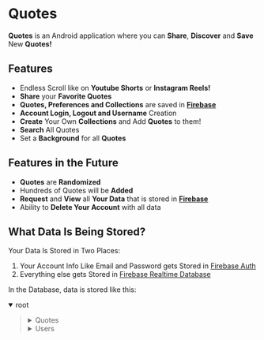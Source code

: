 # Quotes
**Quotes** is an Android application where you can **Share**, **Discover** and **Save** New **Quotes!**

## Features
- Endless Scroll like on **Youtube Shorts** or **Instagram Reels!**
- **Share** your **Favorite Quotes**
- **Quotes, Preferences and Collections** are saved in **[Firebase](https://firebase.google.com/)**
- **Account Login, Logout and Username** Creation
- **Create** Your Own **Collections** and Add **Quotes** to them!
- **Search** All Quotes
- Set a **Background** for all **Quotes**

## Features in the Future
- **Quotes** are **Randomized**
- Hundreds of Quotes will be **Added**
- **Request** and **View** all **Your Data** that is stored in **[Firebase](https://firebase.google.com/)**
- Ability to **Delete Your Account** with all data

## What Data Is Being Stored? 
Your Data Is Stored in Two Places:
1. Your Account Info Like Email and Password gets Stored in [Firebase Auth](https://firebase.google.com/docs/auth)
2. Everything else gets Stored in [Firebase Realtime Database](https://firebase.google.com/docs/database)

In the Database, data is stored like this:
<details open><summary> root </summary><blockquote>

  <details><summary> Quotes </summary><blockquote>

  <details><summary> Quote1 </summary><blockquote>

  ~~~
  author: Author1
  quote: Quote1
  user: User1
  ~~~
  </blockquote></details>
    <details><summary> Quote2 </summary><blockquote>

  ~~~
  author: Author2
  quote:Quote2
  user: User2
  ~~~
  </blockquote></details>

</blockquote></details>
  <details><summary> Users </summary><blockquote>

  <details><summary> User1 </summary><blockquote>

  <details><summary> Bookmarks </summary><blockquote>

  <details><summary> Collection1 </summary><blockquote>

  <details><summary> Quote1 </summary><blockquote>

  ~~~
  author: Author1
  quote: Quote1
  user: User1
  ~~~
  </blockquote></details>
  <details><summary> Quote2 </summary><blockquote>

  ~~~
  author: Author2
  quote:Quote2
  user: User2
  ~~~
  </blockquote></details>

  </blockquote></details>
  <details><summary> Collection2 </summary><blockquote>

  <details><summary> Quote1 </summary><blockquote>

  ~~~
  author: Author1
  quote: Quote1
  user: User1
  ~~~
  </blockquote></details>
  <details><summary> Quote2 </summary><blockquote>

  ~~~
  author: Author2
  quote:Quote2
  user: User2
  ~~~
  </blockquote></details>
  </blockquote></details>
  </blockquote></details>

  <details><summary> User Preferences </summary><blockquote>
  
  <details><summary> Background </summary><blockquote>
  
  ~~~
  bgId: rsz_forest_1
  bgQuality: low
  ~~~
 
  </blockquote></details>
  </blockquote></details>

  <details><summary> User Quotes </summary><blockquote>

  <details><summary> Quote1 </summary><blockquote>

  ~~~
  author: Author1
  quote: Quote1
  user: User1
  ~~~
  </blockquote></details>
  <details><summary> Quote2 </summary><blockquote>

  ~~~
  author: Author2
  quote:Quote2
  user: User2
  ~~~
  </blockquote></details>
  </blockquote></details>

  ~~~
  username: username1
  ~~~

  </blockquote></details>

  <details><summary> User2 </summary><blockquote>

  <details><summary> Bookmarks </summary><blockquote>

  <details><summary> Collection1 </summary><blockquote>

  <details><summary> Quote1 </summary><blockquote>

  ~~~
  author: Author1
  quote: Quote1
  user: User1
  ~~~
  </blockquote></details>
  <details><summary> Quote2 </summary><blockquote>

  ~~~
  author: Author2
  quote:Quote2
  user: User2
  ~~~
  </blockquote></details>

  </blockquote></details>
  <details><summary> Collection2 </summary><blockquote>

  <details><summary> Quote1 </summary><blockquote>

  ~~~
  author: Author1
  quote: Quote1
  user: User1
  ~~~
  </blockquote></details>
  <details><summary> Quote2 </summary><blockquote>

  ~~~
  author: Author2
  quote:Quote2
  user: User2
  ~~~
  </blockquote></details>
  </blockquote></details>
  </blockquote></details>

  <details><summary> User Preferences </summary><blockquote>
  
  <details><summary> Background </summary><blockquote>
  
  ~~~
  bgId: rsz_forest_1
  bgQuality: low
  ~~~
 
  </blockquote></details>
  </blockquote></details>

  <details><summary> User Quotes </summary><blockquote>

  <details><summary> Quote1 </summary><blockquote>

  ~~~
  author: Author1
  quote: Quote1
  user: User1
  ~~~
  </blockquote></details>
  <details><summary> Quote2 </summary><blockquote>

  ~~~
  author: Author2
  quote:Quote2
  user: User2
  ~~~
  </blockquote></details>
  </blockquote></details>

  ~~~
  username: username2
  ~~~

  </blockquote></details>
  </blockquote></details>
